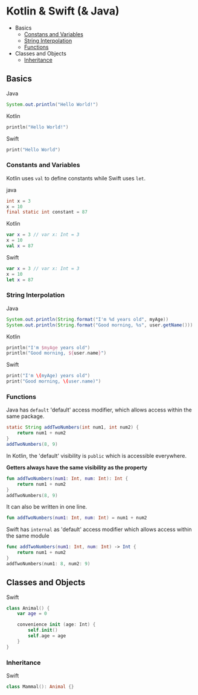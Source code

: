 # Kotlin & Swift (& Java) 

- Basics
	- [Constans and Variables](https://github.com/Chun-Chieh/LearningNotes#constants-and-variables)
	- [String Interpolation](https://github.com/Chun-Chieh/LearningNotes#string-interpolation)
	- [Functions]()
- Classes and Objects
	- [Inheritance]()

## Basics

Java
```java
System.out.println("Hello World!")
```
Kotlin
```kotlin
println("Hello World!")
```
Swift
```Swift
print("Hello World")
```

### Constants and Variables
Kotlin uses ```val``` to define constants while Swift uses ```let```.

java
```java
int x = 3
x = 10
final static int constant = 87
```
Kotlin
```kotlin
var x = 3 // var x: Int = 3
x = 10
val x = 87
```
Swift
```swift
var x = 3 // var x: Int = 3
x = 10
let x = 87
```
### String Interpolation

Java
```java
System.out.println(String.format("I'm %d years old", myAge))
System.out.println(String.format("Good morning, %s", user.getName()))
```
Kotlin
```kotlin
println("I'm $myAge years old")
println("Good morning, ${user.name}")
```
Swift
```swift
print("I'm \(myAge) years old")
print("Good morning, \(user.name)")
```

### Functions

Java has ```default``` 'default' access modifier, which allows access within the same package.

```java
static String addTwoNumbers(int num1, int num2) {
	return num1 + num2
}
addTwoNumbers(8, 9)
```

In Kotlin, the 'default' visibility is ```public``` which is accessible everywhere.

**Getters always have the same visibility as the property**

```kotlin
fun addTwoNumbers(num1: Int, num: Int): Int {
	return num1 + num2
}
addTwoNumbers(8, 9)
```
It can also be written in one line.
```kotlin
fun addTwoNumbers(num1: Int, num: Int) = num1 + num2
```

Swift has ```internal``` as 'default' access modifier which allows access within the same module

```swift
func addTwoNumbers(num1: Int, num: Int) -> Int {
	return num1 + num2
}
addTwoNumbers(num1: 8, num2: 9)
```

## Classes and Objects
Swift
```swift
class Animal() {
	var age = 0

	convenience init (age: Int) {
        self.init()
        self.age = age
    }
}
```

### Inheritance

Swift
```swift
class Mammal(): Animal {}
```

